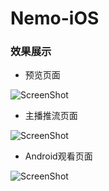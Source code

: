 # Nemo-iOS
### 效果展示

* 预览页面

![ScreenShot](https://raw.githubusercontent.com/wiki/ksvc/Nemo-iOS/images/previewv1.0.1.png)

* 主播推流页面

![ScreenShot](https://raw.githubusercontent.com/wiki/ksvc/Nemo-iOS/images/streamv1.0.1.png)

* Android观看页面

![ScreenShot](https://raw.githubusercontent.com/wiki/ksvc/Nemo-Android/images/playerv1.0.1.jpg)
